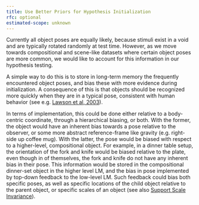 ```yaml
---
title: Use Better Priors for Hypothesis Initialization
rfc: optional
estimated-scope: unknown
---
```


Currently all object poses are equally likely, because stimuli exist in a void and are typically rotated randomly at test time. However, as we move towards compositional and scene-like datasets where certain object poses are more common, we would like to account for this information in our hypothesis testing.

A simple way to do this is to store in long-term memory the frequently encountered object poses, and bias these with more evidence during initialization. A consequence of this is that objects should be recognized more quickly when they are in a typical pose, consistent with human behavior (see e.g. [Lawson et al, 2003](https://www.sciencedirect.com/science/article/abs/pii/S0001691802000999?via%3Dihub)).

In terms of implementation, this could be done either relative to a body-centric coordinate, through a hierarchical biasing, or both. With the former, the object would have an inherent bias towards a pose relative to the observer, or some more abstract reference-frame like gravity (e.g. right-side up coffee mug). With the latter, the pose would be biased with respect to a higher-level, compositional object. For example, in a dinner table setup, the orientation of the fork and knife would be biased relative to the plate, even though in of themselves, the fork and knife do not have any inherent bias in their pose. This information would be stored in the compositional dinner-set object in the higher level LM, and the bias in pose implemented by top-down feedback to the low-level LM. Such feedback could bias both specific poses, as well as specific locations of the child object relative to the parent object, or specific scales of an object (see also [Support Scale Invariance](../learning-module-improvements/support-scale-invariance.md)).